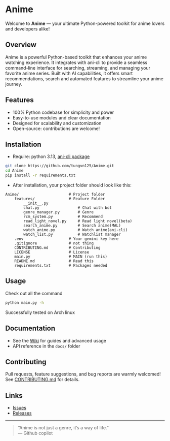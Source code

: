 # Anime

Welcome to **Anime** — your ultimate Python-powered toolkit for anime lovers and developers alike!

## Overview

Anime is a powerful Python-based toolkit that enhances your anime watching experience. It integrates with ani-cli to provide a seamless command-line interface for searching, streaming, and managing your favorite anime series. Built with AI capabilities, it offers smart recommendations, search and automated features to streamline your anime journey.

## Features

- 100% Python codebase for simplicity and power
- Easy-to-use modules and clear documentation
- Designed for scalability and customization
- Open-source: contributions are welcome!

## Installation
- Require: python 3.13, [ani-cli package](https://github.com/pystardust/ani-cli)


```bash
git clone https://github.com/tungvn125/Anime.git
cd Anime
pip install -r requirements.txt
```
- After installation, your project folder should look like this:
```
Anime/                      # Project folder
    features/               # Feature Folder
        __init__.py
        chat.py                 # Chat with bot 
        genre_manager.py        # Genre
        rcm_system.py           # Recommend 
        read_light_novel.py     # Read light novel(beta)
        search_anime.py         # Search anime(MAL)
        watch_anime.py          # Watch anime(ani-cli)
        watch_list.py           # Watchlist manager
    .env                    # Your gemini key here
    .gitignore              # not thing
    CONTRIBUTING.md         # Contributing
    LICENSE                 # License
    main.py                 # MAIN (run this)
    README.md               # Read this
    requirements.txt        # Packages needed
```
## Usage

Check out all the command

```bash
python main.py -h 
```

Successfully tested on Arch linux

## Documentation

- See the [Wiki](https://github.com/tungvn125/Anime/wiki) for guides and advanced usage
- API reference in the `docs/` folder

## Contributing

Pull requests, feature suggestions, and bug reports are warmly welcomed!  
See [CONTRIBUTING.md](CONTRIBUTING.md) for details.

## Links

- [Issues](https://github.com/tungvn125/Anime/issues)
- [Releases](https://github.com/tungvn125/Anime/releases)


---
> “Anime is not just a genre, it’s a way of life.”  
> — Github copilot

